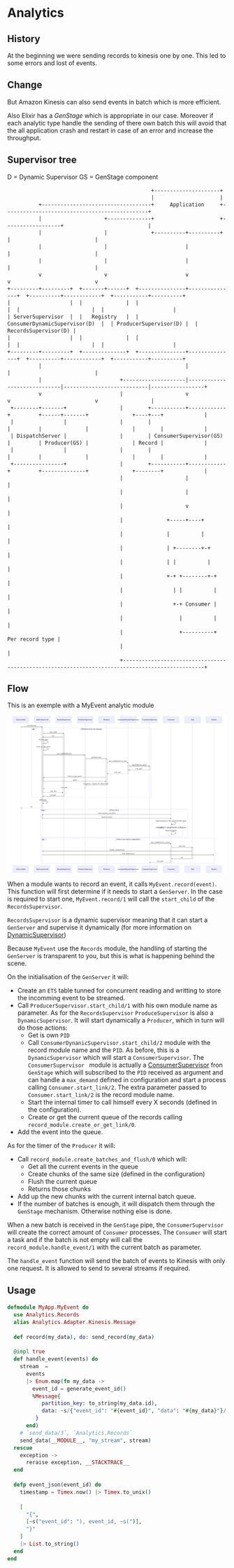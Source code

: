 # Analytics

## History

At the beginning we were sending records to kinesis one by one.
This led to some errors and lost of events.

## Change

But Amazon Kinesis can also send events in batch which is more efficient.

Also Elixir has a *GenStage* which is appropriate in our case.
Moreover if each analytic type handle the sending of there own batch this will avoid that 
the all application crash and restart in case of an error and increase the throughput.

## Supervisor tree

D = Dynamic Supervisor
GS = GenStage component

```
                                              +---------------------+
                                              |                     |
          +-----------------------------------+     Application     +----------------------------------------------+
          |                    +--------------+                     +------------------+                           |
          |                    |              +----------+----------+                  |                           |
          |                    |                         |                             |                           |
          |                    |                         |                             |                           |
          v                    v                         v                             v                           v
+---------+---------+  +-------+------+  +---------------+---------------+  +----------+------------+  +-----------+----------+
|                   |  |              |  |                               |  |                       |  |                      |
| ServerSupervisor  |  |   Registry   |  | ConsumerDynamicSupervisor(D)  |  | ProducerSupervisor(D) |  | RecordsSupervisor(D) |
|                   |  |              |  |                               |  |                       |  |                      |
+---------+---------+  +--------------+  +---------------+---------------+  +----------+------------+  +-----------+----------+
          |                                              |                             |                           |
          |                         +--------------------|-----------------------------|---------------------------|-----------------+
          v                         |                    v                             v                           v                 |
 +--------+-------+                 |        +-----------+------------+         +------+-------+              +----+---+             |
 |                |                 |        |                        |         |              |              |        |             |
 | DispatchServer |                 |        | ConsumerSupervisor(GS) |         | Producer(GS) |              | Record |             |
 |                |                 |        |                        |         |              |              |        |             |
 +----------------+                 |        +-----------+------------+         +--------------+              +--------+             |
                                    |                    |                                                                           |
                                    |                    |                                                                           |
                                    |                    v                                                                           |
                                    |              +-----+----+                                                                      |
                                    |              |          |                                                                      |
                                    |              | +--------+-+                                                                    |
                                    |              | |          |                                                                    |
                                    |              +-+ +--------+-+                                                                  |
                                    |                | |          |                                                                  |
                                    |                +-+ Consumer |                                                                  |
                                    |                  |          |                                                                  |
                                    |                  +----------+                                                  Per record type |
                                    |                                                                                                |
                                    +------------------------------------------------------------------------------------------------+
```

## Flow

This is an exemple with a MyEvent analytic module

![sequence diagram](./diagram.svg)

When a module wants to record an event, it calls `MyEvent.record(event)`.
This function will first determine if it needs to start a `GenServer`.
In the case is required to start one, `MyEvent.record/1` will call the `start_child` of the `RecordsSupervisor`.

`RecordsSupervisor` is a dynamic supervisor meaning that it can start a `GenServer` and supervise it dynamically (for more information on [DynamicSupervisor](https://hexdocs.pm/elixir/DynamicSupervisor.html))

Because `MyEvent` use the `Records` module, the handling of starting the `GenServer` is transparent to you, but this is what is happening behind the scene.

On the initialisation of the `GenServer` it will:

- Create an `ETS` table tunned for concurrent reading and writting to store the incomming event to be streamed.
- Call `ProducerSupervisor.start_child/1` with his own module name as parameter.
  As for the `RecordsSupervisor` `ProduceSupervisor` is also a `DynamicSupervisor`.
  It will start dynamically a `Producer`, which in turn will do those actions:
  - Get is own `PID`
  - Call `ConsumerDynanicSupervisor.start_child/2` module with the record module name and the `PID`.
  	 As before, this is a `DynamicSupervisor` which will start a `ConsumerSupervisor`.
  	 The `ConsumerSupervisor ` module is actually a [ConsumerSupervisor](https://hexdocs.pm/gen_stage/ConsumerSupervisor.html#content) fron `GenStage` 
  	 which will subscribed to the `PID` received as argument and can handle a `max_demand` defined in configuration and start a process calling `Consumer.start_link/2`.
  	 The extra parameter passed to `Consumer.start_link/2` is the record module name.
  - Start the internal timer to call himself every X seconds (defined in the configuration).
  - Create or get the current queue of the records calling `record_module.create_or_get_link/0`.
- Add the event into the queue.

As for the timer of the `Producer` it will:

- Call `record_module.create_batches_and_flush/0` which will:
	- Get all the current events in the queue
	- Create chunks of the same size (defined in the configuration)
	- Flush the current queue
	- Returns those chunks
- Add up the new chunks with the current internal batch queue.
- If the number of batches is enough, it will dispatch them through the `GenStage` mechanism.
  Otherwise nothing else is done.
  
When a new batch is received in the `GenStage` pipe, the `ConsumerSupervisor` will create the correct amount of `Consumer` processes.
The `Consumer` will start a task and if the batch is not empty will call the `record_module.handle_event/1` with the current batch as parameter.

The `handle_event` function will send the batch of events to Kinesis with only one request.
It is allowed to send to several streams if required.

## Usage

```elixir
defmodule MyApp.MyEvent do
  use Analytics.Records
  alias Analytics.Adapter.Kinesis.Message

  def record(my_data), do: send_record(my_data)

  @impl true
  def handle_event(events) do
    stream  =
      events
      |> Enum.map(fn my_data ->
        event_id = generate_event_id()
        %Message{
           partition_key: to_string(my_data.id),
           data: ~s/{"event_id": "#{event_id}", "data": "#{my_data}"}/
         }
      end)
    # `send_data/3`, `Analytics.Records`
    send_data(__MODULE__, "my_stream", stream)
  rescue
    exception ->
      reraise exception, __STACKTRACE__
  end

  defp event_json(event_id) do
    timestamp = Timex.now() |> Timex.to_unix()

    [
      "{",
      [~s("event_id": "), event_id, ~s(")],
      "}"
    ]
    |> List.to_string()
  end
end

```
